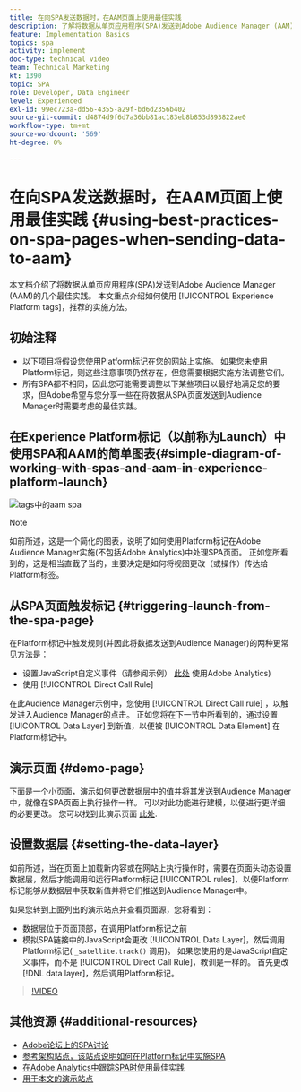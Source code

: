 ```yaml
---
title: 在向SPA发送数据时，在AAM页面上使用最佳实践
description: 了解将数据从单页应用程序(SPA)发送到Adobe Audience Manager (AAM)的最佳实践。 本文重点介绍使用Experience Platform标签这一推荐的实施方法。
feature: Implementation Basics
topics: spa
activity: implement
doc-type: technical video
team: Technical Marketing
kt: 1390
topic: SPA
role: Developer, Data Engineer
level: Experienced
exl-id: 99ec723a-dd56-4355-a29f-bd6d2356b402
source-git-commit: d4874d9f6d7a36bb81ac183eb8b853d893822ae0
workflow-type: tm+mt
source-wordcount: '569'
ht-degree: 0%

---
```


# 在向SPA发送数据时，在AAM页面上使用最佳实践 {#using-best-practices-on-spa-pages-when-sending-data-to-aam}

本文档介绍了将数据从单页应用程序(SPA)发送到Adobe Audience Manager (AAM)的几个最佳实践。 本文重点介绍如何使用 [!UICONTROL Experience Platform tags]，推荐的实施方法。

## 初始注释

* 以下项目将假设您使用Platform标记在您的网站上实施。 如果您未使用Platform标记，则这些注意事项仍然存在，但您需要根据实施方法调整它们。
* 所有SPA都不相同，因此您可能需要调整以下某些项目以最好地满足您的要求，但Adobe希望与您分享一些在将数据从SPA页面发送到Audience Manager时需要考虑的最佳实践。

## 在Experience Platform标记（以前称为Launch）中使用SPA和AAM的简单图表{#simple-diagram-of-working-with-spas-and-aam-in-experience-platform-launch}

![tags中的aam spa](assets/spa_for_aam_in_launch.png)

>[!NOTE]
>如前所述，这是一个简化的图表，说明了如何使用Platform标记在Adobe Audience Manager实施(不包括Adobe Analytics)中处理SPA页面。 正如您所看到的，这是相当直截了当的，主要决定是如何将视图更改（或操作）传达给Platform标签。

## 从SPA页面触发标记 {#triggering-launch-from-the-spa-page}

在Platform标记中触发规则(并因此将数据发送到Audience Manager)的两种更常见方法是：

* 设置JavaScript自定义事件（请参阅示例） [此处](https://helpx.adobe.com/analytics/kt/using/spa-analytics-best-practices-feature-video-use.html) 使用Adobe Analytics)
* 使用 [!UICONTROL Direct Call Rule]

在此Audience Manager示例中，您使用 [!UICONTROL Direct Call rule] ，以触发进入Audience Manager的点击。 正如您将在下一节中所看到的，通过设置 [!UICONTROL Data Layer] 到新值，以便被 [!UICONTROL Data Element] 在Platform标记中。

## 演示页面 {#demo-page}

下面是一个小页面，演示如何更改数据层中的值并将其发送到Audience Manager中，就像在SPA页面上执行操作一样。 可以对此功能进行建模，以便进行更详细的必要更改。 您可以找到此演示页面 [此处](https://aam.enablementadobe.com/SPA-Launch.html).

## 设置数据层 {#setting-the-data-layer}

如前所述，当在页面上加载新内容或在网站上执行操作时，需要在页面头动态设置数据层，然后才能调用和运行Platform标记 [!UICONTROL rules]，以便Platform标记能够从数据层中获取新值并将它们推送到Audience Manager中。

如果您转到上面列出的演示站点并查看页面源，您将看到：

* 数据层位于页面顶部，在调用Platform标记之前
* 模拟SPA链接中的JavaScript会更改 [!UICONTROL Data Layer]，然后调用Platform标记( `_satellite.track()` 调用)。 如果您使用的是JavaScript自定义事件，而不是 [!UICONTROL Direct Call Rule]，教训是一样的。 首先更改 [!DNL data layer]，然后调用Platform标记。

>[!VIDEO](https://video.tv.adobe.com/v/23322/?quality=12)

## 其他资源 {#additional-resources}

* [Adobe论坛上的SPA讨论](https://forums.adobe.com/thread/2451022)
* [参考架构站点，该站点说明如何在Platform标记中实施SPA](https://helpx.adobe.com/experience-manager/kt/integration/using/launch-reference-architecture-SPA-tutorial-implement.html)
* [在Adobe Analytics中跟踪SPA时使用最佳实践](https://helpx.adobe.com/analytics/kt/using/spa-analytics-best-practices-feature-video-use.html)
* [用于本文的演示站点](https://aam.enablementadobe.com/SPA-Launch.html)

